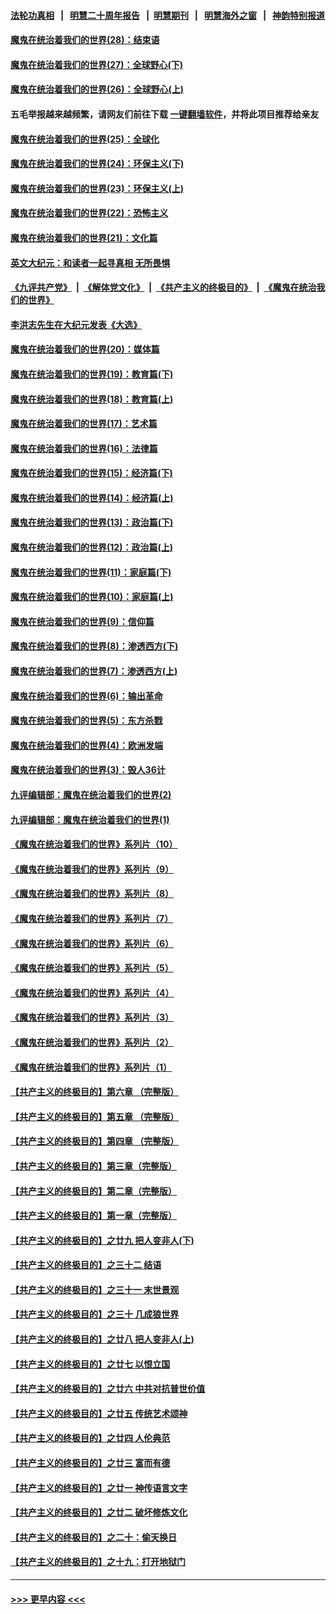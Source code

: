 #### [法轮功真相](https://github.com/gfw-breaker/truth/blob/master/README.md?t=0) &nbsp;&nbsp;|&nbsp;&nbsp; [明慧二十周年报告](https://github.com/gfw-breaker/mh-reports/blob/master/README.md?t=0) &nbsp;&nbsp;|&nbsp;&nbsp;[明慧期刊](https://github.com/gfw-breaker/mh-qikan) &nbsp;&nbsp;|&nbsp;&nbsp; [明慧海外之窗](https://github.com/gfw-breaker/mh-news/blob/master/README.md?t=0) &nbsp;&nbsp;|&nbsp;&nbsp; [神韵特别报道](https://github.com/gfw-breaker/mh-news/blob/master/shenyun.md?t=0)
#### [魔鬼在统治着我们的世界(28)：结束语](../pages/nsc422/n10936246.md?t=06092051) 
#### [魔鬼在统治着我们的世界(27)：全球野心(下)](../pages/nsc422/n10928319.md?t=06092051) 
#### [魔鬼在统治着我们的世界(26)：全球野心(上)](../pages/nsc422/n10900318.md?t=06092051) 
#### 五毛举报越来越频繁，请网友们前往下载 [一键翻墙软件](https://github.com/gfw-breaker/ssr-accounts)，并将此项目推荐给亲友
#### [魔鬼在统治着我们的世界(25)：全球化](../pages/nsc422/n10788205.md?t=06092051) 
#### [魔鬼在统治着我们的世界(24)：环保主义(下)](../pages/nsc422/n10695307.md?t=06092051) 
#### [魔鬼在统治着我们的世界(23)：环保主义(上)](../pages/nsc422/n10688613.md?t=06092051) 
#### [魔鬼在统治着我们的世界(22)：恐怖主义](../pages/nsc422/n10614727.md?t=06092051) 
#### [魔鬼在统治着我们的世界(21)：文化篇](../pages/nsc422/n10597706.md?t=06092051) 
#### [英文大纪元：和读者一起寻真相 无所畏惧](../pages/nsc422/n12542027.md?t=06092051) 
#### [《九评共产党》](https://github.com/begood0513/9ping.md/blob/master/README.md) &nbsp;|&nbsp; [《解体党文化》](../../../../jtdwh.md/blob/master/README.md)  &nbsp;|&nbsp; [《共产主义的终极目的》](../../../../gczydzjmd.md/blob/master/README.md) &nbsp;|&nbsp; [《魔鬼在统治我们的世界》](../../../../mgztzwmdsj.md/blob/master/README.md) 
#### [李洪志先生在大纪元发表《大选》](../pages/nsc422/n12534746.md?t=06092051) 
#### [魔鬼在统治着我们的世界(20)：媒体篇](../pages/nsc422/n10586579.md?t=06092051) 
#### [魔鬼在统治着我们的世界(19)：教育篇(下)](../pages/nsc422/n10564808.md?t=06092051) 
#### [魔鬼在统治着我们的世界(18)：教育篇(上)](../pages/nsc422/n10526970.md?t=06092051) 
#### [魔鬼在统治着我们的世界(17)：艺术篇](../pages/nsc422/n10499093.md?t=06092051) 
#### [魔鬼在统治着我们的世界(16)：法律篇](../pages/nsc422/n10485969.md?t=06092051) 
#### [魔鬼在统治着我们的世界(15)：经济篇(下)](../pages/nsc422/n10469975.md?t=06092051) 
#### [魔鬼在统治着我们的世界(14)：经济篇(上)](../pages/nsc422/n10457370.md?t=06092051) 
#### [魔鬼在统治着我们的世界(13)：政治篇(下)](../pages/nsc422/n10448270.md?t=06092051) 
#### [魔鬼在统治着我们的世界(12)：政治篇(上)](../pages/nsc422/n10444576.md?t=06092051) 
#### [魔鬼在统治着我们的世界(11)：家庭篇(下)](../pages/nsc422/n10440961.md?t=06092051) 
#### [魔鬼在统治着我们的世界(10)：家庭篇(上)](../pages/nsc422/n10435448.md?t=06092051) 
#### [魔鬼在统治着我们的世界(9)：信仰篇](../pages/nsc422/n10432159.md?t=06092051) 
#### [魔鬼在统治着我们的世界(8)：渗透西方(下)](../pages/nsc422/n10429603.md?t=06092051) 
#### [魔鬼在统治着我们的世界(7)：渗透西方(上)](../pages/nsc422/n10426013.md?t=06092051) 
#### [魔鬼在统治着我们的世界(6)：输出革命](../pages/nsc422/n10421536.md?t=06092051) 
#### [魔鬼在统治着我们的世界(5)：东方杀戮](../pages/nsc422/n10417707.md?t=06092051) 
#### [魔鬼在统治着我们的世界(4)：欧洲发端](../pages/nsc422/n10414890.md?t=06092051) 
#### [魔鬼在统治着我们的世界(3)：毁人36计](../pages/nsc422/n10411583.md?t=06092051) 
#### [九评编辑部：魔鬼在统治着我们的世界(2)](../pages/nsc422/n10410036.md?t=06092051) 
#### [九评编辑部：魔鬼在统治着我们的世界(1)](../pages/nsc422/n10406825.md?t=06092051) 
#### [《魔鬼在统治着我们的世界》系列片（10）](../pages/nsc422/n12292670.md?t=06092051) 
#### [《魔鬼在统治着我们的世界》系列片（9）](../pages/nsc422/n12290859.md?t=06092051) 
#### [《魔鬼在统治着我们的世界》系列片（8）](../pages/nsc422/n12287445.md?t=06092051) 
#### [《魔鬼在统治着我们的世界》系列片（7）](../pages/nsc422/n12283425.md?t=06092051) 
#### [《魔鬼在统治着我们的世界》系列片（6）](../pages/nsc422/n12282314.md?t=06092051) 
#### [《魔鬼在统治着我们的世界》系列片（5）](../pages/nsc422/n12281419.md?t=06092051) 
#### [《魔鬼在统治着我们的世界》系列片（4）](../pages/nsc422/n12274024.md?t=06092051) 
#### [《魔鬼在统治着我们的世界》系列片（3）](../pages/nsc422/n12271322.md?t=06092051) 
#### [《魔鬼在统治着我们的世界》系列片（2）](../pages/nsc422/n12269049.md?t=06092051) 
#### [《魔鬼在统治着我们的世界》系列片（1）](../pages/nsc422/n12267575.md?t=06092051) 
#### [【共产主义的终极目的】第六章 （完整版）](../pages/nsc422/n11428913.md?t=06092051) 
#### [【共产主义的终极目的】第五章 （完整版）](../pages/nsc422/n11428912.md?t=06092051) 
#### [【共产主义的终极目的】第四章 （完整版）](../pages/nsc422/n11428907.md?t=06092051) 
#### [【共产主义的终极目的】第三章（完整版）](../pages/nsc422/n11428848.md?t=06092051) 
#### [【共产主义的终极目的】第二章（完整版）](../pages/nsc422/n11428831.md?t=06092051) 
#### [【共产主义的终极目的】第一章（完整版）](../pages/nsc422/n11417651.md?t=06092051) 
#### [【共产主义的终极目的】之廿九 把人变非人(下)](../pages/nsc422/n11344140.md?t=06092051) 
#### [【共产主义的终极目的】之三十二 结语](../pages/nsc422/n11360535.md?t=06092051) 
#### [【共产主义的终极目的】之三十一 末世景观](../pages/nsc422/n11351129.md?t=06092051) 
#### [【共产主义的终极目的】之三十 几成狼世界](../pages/nsc422/n11348280.md?t=06092051) 
#### [【共产主义的终极目的】之廿八 把人变非人(上)](../pages/nsc422/n11340492.md?t=06092051) 
#### [【共产主义的终极目的】之廿七 以恨立国](../pages/nsc422/n11336944.md?t=06092051) 
#### [【共产主义的终极目的】之廿六 中共对抗普世价值](../pages/nsc422/n11324785.md?t=06092051) 
#### [【共产主义的终极目的】之廿五 传统艺术颂神](../pages/nsc422/n11296396.md?t=06092051) 
#### [【共产主义的终极目的】之廿四 人伦典范](../pages/nsc422/n11296397.md?t=06092051) 
#### [【共产主义的终极目的】之廿三 富而有德](../pages/nsc422/n11283598.md?t=06092051) 
#### [【共产主义的终极目的】之廿一 神传语言文字](../pages/nsc422/n11263265.md?t=06092051) 
#### [【共产主义的终极目的】之廿二 破坏修炼文化](../pages/nsc422/n11245728.md?t=06092051) 
#### [【共产主义的终极目的】之二十：偷天换日](../pages/nsc422/n11238846.md?t=06092051) 
#### [【共产主义的终极目的】之十九：打开地狱门](../pages/nsc422/n11206376.md?t=06092051) 

----
#### [ >>> 更早内容 <<< ](../indexes/nsc422-earlier.md)
